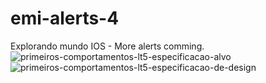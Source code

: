 # emi-alerts-4
Explorando mundo IOS - More alerts comming.
![primeiros-comportamentos-lt5-especificacao-alvo](https://github.com/JeovaneSousa/emi-alerts-4/assets/66012358/78aae8c9-3636-4cea-a2bc-42f2503aa42e)
![primeiros-comportamentos-lt5-especificacao-de-design](https://github.com/JeovaneSousa/emi-alerts-4/assets/66012358/8cf32d85-ebdb-4509-aff1-a15d87db10df)


